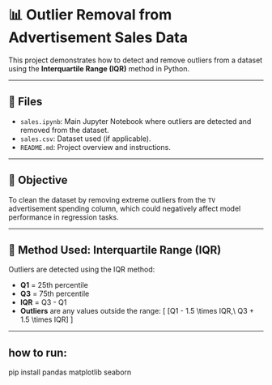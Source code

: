 # 📊 Outlier Removal from Advertisement Sales Data

This project demonstrates how to detect and remove outliers from a dataset using the **Interquartile Range (IQR)** method in Python.

---

## 📁 Files

- `sales.ipynb`: Main Jupyter Notebook where outliers are detected and removed from the dataset.
- `sales.csv`: Dataset used (if applicable).
- `README.md`: Project overview and instructions.

---

## 🧠 Objective

To clean the dataset by removing extreme outliers from the `TV` advertisement spending column, which could negatively affect model performance in regression tasks.

---

## 🧪 Method Used: Interquartile Range (IQR)

Outliers are detected using the IQR method:
- **Q1** = 25th percentile  
- **Q3** = 75th percentile  
- **IQR** = Q3 - Q1  
- **Outliers** are any values outside the range:
  \[
  [Q1 - 1.5 \times IQR,\ Q3 + 1.5 \times IQR]
  \]

---


## how to run:
pip install pandas matplotlib seaborn

